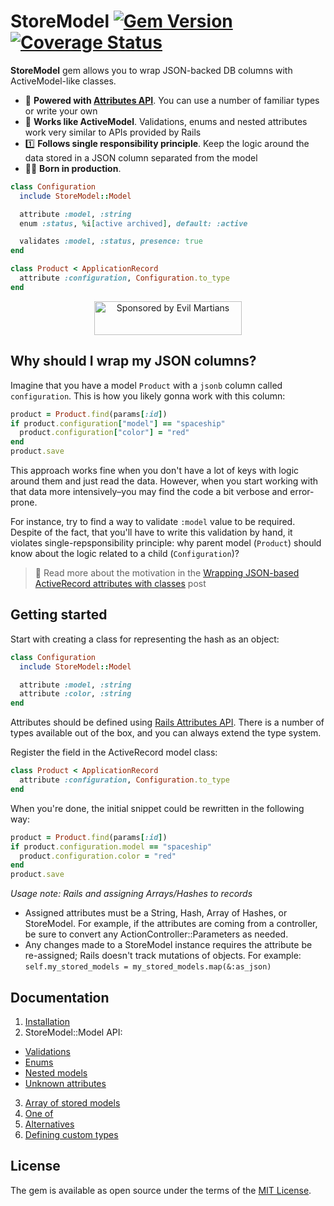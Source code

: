 # StoreModel [![Gem Version](https://badge.fury.io/rb/store_model.svg)](https://rubygems.org/gems/store_model) [![Coverage Status](https://coveralls.io/repos/github/DmitryTsepelev/store_model/badge.svg?branch=master)](https://coveralls.io/github/DmitryTsepelev/store_model?branch=master)

**StoreModel** gem allows you to wrap JSON-backed DB columns with ActiveModel-like classes.

- 💪 **Powered with [Attributes API](https://api.rubyonrails.org/classes/ActiveRecord/Attributes/ClassMethods.html)**. You can use a number of familiar types or write your own
- 🔧 **Works like ActiveModel**. Validations, enums and nested attributes work very similar to APIs provided by Rails
- 1️⃣ **Follows single responsibility principle**. Keep the logic around the data stored in a JSON column separated from the model
- 👷‍♂️ **Born in production**.

```ruby
class Configuration
  include StoreModel::Model

  attribute :model, :string
  enum :status, %i[active archived], default: :active

  validates :model, :status, presence: true
end

class Product < ApplicationRecord
  attribute :configuration, Configuration.to_type
end
```

<p align="center">
  <a href="https://evilmartians.com/?utm_source=store_model">
    <img src="https://evilmartians.com/badges/sponsored-by-evil-martians.svg" alt="Sponsored by Evil Martians" width="236" height="54">
  </a>
</p>

## Why should I wrap my JSON columns?

Imagine that you have a model `Product` with a `jsonb` column called `configuration`. This is how you likely gonna work with this column:

```ruby
product = Product.find(params[:id])
if product.configuration["model"] == "spaceship"
  product.configuration["color"] = "red"
end
product.save
```

This approach works fine when you don't have a lot of keys with logic around them and just read the data. However, when you start working with that data more intensively–you may find the code a bit verbose and error-prone.

For instance, try to find a way to validate `:model` value to be required. Despite of the fact, that you'll have to write this validation by hand, it violates single-repsponsibility principle: why parent model (`Product`) should know about the logic related to a child (`Configuration`)?

> 📖 Read more about the motivation in the [Wrapping JSON-based ActiveRecord attributes with classes](https://evilmartians.com/chronicles/wrapping-json-based-active-record-attributes-with-classes) post

## Getting started

Start with creating a class for representing the hash as an object:

```ruby
class Configuration
  include StoreModel::Model

  attribute :model, :string
  attribute :color, :string
end
```

Attributes should be defined using [Rails Attributes API](https://api.rubyonrails.org/classes/ActiveRecord/Attributes/ClassMethods.html). There is a number of types available out of the box, and you can always extend the type system.

Register the field in the ActiveRecord model class:

```ruby
class Product < ApplicationRecord
  attribute :configuration, Configuration.to_type
end
```

When you're done, the initial snippet could be rewritten in the following way:

```ruby
product = Product.find(params[:id])
if product.configuration.model == "spaceship"
  product.configuration.color = "red"
end
product.save
```

_Usage note: Rails and assigning Arrays/Hashes to records_

- Assigned attributes must be a String, Hash, Array of Hashes, or StoreModel. For example, if the attributes are coming from a controller, be sure to convert any ActionController::Parameters as needed.
- Any changes made to a StoreModel instance requires the attribute be re-assigned; Rails doesn't track mutations of objects. For example: `self.my_stored_models = my_stored_models.map(&:as_json)`

## Documentation

1. [Installation](./docs/installation.md)
2. StoreModel::Model API:
  * [Validations](./docs/validations.md)
  * [Enums](./docs/enums.md)
  * [Nested models](./docs/nested_models.md)
  * [Unknown attributes](./docs/unknown_attributes.md)
3. [Array of stored models](./docs/array_of_stored_models.md)
4. [One of](./docs/one_of.md)
4. [Alternatives](./docs/alternatives.md)
5. [Defining custom types](./docs/defining_custom_types.md)

## License

The gem is available as open source under the terms of the [MIT License](https://opensource.org/licenses/MIT).
